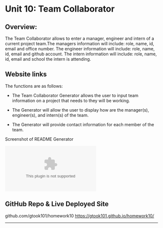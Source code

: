 # Unit 10: Team Collaborator

## Overview:

The Team Collaborator allows to enter a manager, engineer and intern of a current project team.The managers information will include: role, name, id, email and office number. The engineer information will include: role, name, id, email and github account. The intern information will include: role, name, id, email and school the intern is attending.

## Website links

The functions are as follows:

- The Team Collaborator Generator allows the user to input team information on a project that needs to they will be working.

- The Generator will allow the user to display how are the manager(s), engineer(s), and intern(s) of the team.

- The Generator will provide contact information for each member of the team.

Screenshot of README Generator

![Screenshot of Team Collaborator](readmegenerator.doc)

## GitHub Repo & Live Deployed Site

github.com/gtook101/homework10
https://gtook101.github.io/homework10/

---
